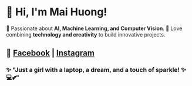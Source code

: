 # 👋 Hi, I'm Mai Huong!
🚀 Passionate about **AI, Machine Learning, and Computer Vision**.
🎨 Love combining **technology and creativity** to build innovative projects.

## 🔗 [Facebook]([https://www.facebook.com/nguyenmaihuogn/])  |  [Instagram](https://www.instagram.com/bnabnubne/)  

### ✨ "Just a girl with a laptop, a dream, and a touch of sparkle! ✨💻💕"

